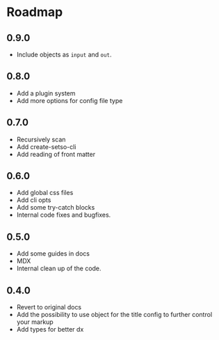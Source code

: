 # Roadmap

## 0.9.0

-   Include objects as `input` and `out`.

## 0.8.0

-   Add a plugin system
-   Add more options for config file type

## 0.7.0

-   Recursively scan
-   Add create-setso-cli
-   Add reading of front matter

## 0.6.0

-   Add global css files
-   Add cli opts
-   Add some try-catch blocks
-   Internal code fixes and bugfixes.

## 0.5.0

-   Add some guides in docs
-   MDX
-   Internal clean up of the code.

## 0.4.0

-   Revert to original docs
-   Add the possibility to use object for the title config to further control your markup
-   Add types for better dx
